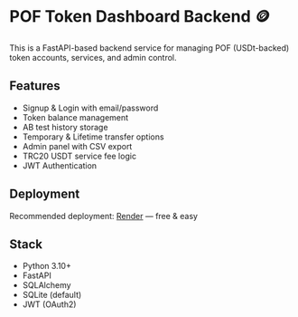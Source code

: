 # POF Token Dashboard Backend 🪙

This is a FastAPI-based backend service for managing POF (USDt-backed) token accounts, services, and admin control.

## Features
- Signup & Login with email/password
- Token balance management
- AB test history storage
- Temporary & Lifetime transfer options
- Admin panel with CSV export
- TRC20 USDT service fee logic
- JWT Authentication

## Deployment
Recommended deployment: [Render](https://render.com) — free & easy

## Stack
- Python 3.10+
- FastAPI
- SQLAlchemy
- SQLite (default)
- JWT (OAuth2)